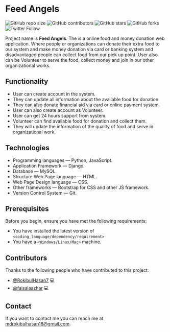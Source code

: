 # Feed Angels

![GitHub repo size](https://img.shields.io/github/repo-size/RokibulHasan7/FeedAngels3)
![GitHub contributors](https://img.shields.io/github/contributors/RokibulHasan7/FeedAngels3)
![GitHub stars](https://img.shields.io/github/stars/RokibulHasan7/FeedAngels3?style=social)
![GitHub forks](https://img.shields.io/github/forks/RokibulHasan7/FeedAngels3?style=social)
![Twitter Follow](https://img.shields.io/twitter/follow/rokibulhasan114?style=social)

Project name is **Feed Angels**. The is a online food and money donation web application. Where people or organizations can donate their extra food to our system and make money donation via card or banking system and disadvantaged people can collect food from our pick up point. User also can be Volunteer to serve the food, collect money and join in our other organizational works.

## Functionality

* User can create account in the system.
* They can update all information about the available food for donation.
* They can also donate financial aid via card or online payment system.
* User can also create account as Volunteer.
* User can get 24 hours support from system.
* Volunteer can find available food for donation and collect them.
* They will update the information of the quality of food and serve in organizational work.

## Technologies

* Programming languages — Python, JavaScript.
* Application Framework — Django. 
* Database — MySQL.
* Structure Web Page language — HTML.
* Web Page Design language — CSS.
* Other frameworks — Bootstrap for CSS and other JS framework.
* Version Control System — Git.

## Prerequisites

Before you begin, ensure you have met the following requirements:

* You have installed the latest version of `<coding_language/dependency/requirement>`
* You have a `<Windows/Linux/Mac>` machine.

## Contributors

Thanks to the following people who have contributed to this project:

* [@RokibulHasan7](https://github.com/RokibulHasan7) 💻 
* [@faisalaazhar](https://github.com/faisalaazhar) 💻 


## Contact

If you want to contact me you can reach me at <mdrokibulhasan18@gmail.com>.
